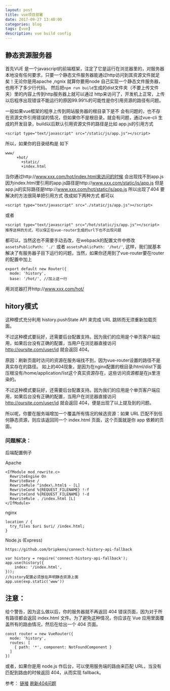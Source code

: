 ```yaml
---
layout: post
title: vue项目部署
date: 2017-09-27 13:40:00
categories: blog
tags: [vue]
description: vue build config
---
```


## 静态资源服务器

首先VUE 是一个javascript的前端框架，注定了它是运行在浏览器里的，对服务器本地没有任何要求，只要一个静态文件服务器能通过http访问到其资源文件就足矣！无论你是用apache ,ngnix 就算你要用node 自己实现一个静态文件服务器，也用不了多少行代码。
然后把`npm run build`生成的dist文件夹（不要上传文件夹）里的内容上传到http服务器上就可以通过 http来访问了，开发机上正常，上传以后程序出现错误不能运行的原因99.99%的可能性是你引用资源的路径有问题。

一般如果vue框架的程序上传到网站服务器的根目录下是不 会有问题的，也不存在资源文件引用错误的情况，但如果你不是根目录，就会有问题，通过vue-cli 生成的开发目录，build以后默认引用资源文件的路径是比如 app.js的引用方式

    <script type="text/javascript" src="/static/js/app.js"></script>

所以，如果你的目录结构是 如下

    www/
         +hot/
           +static/
           +index.html

当你通过http://www.xxx.com/hot/index.html来访问的时候 会出现找不到app.js因为index.html里引用的app.js路径是http://www.xxx.com/static/js/app.js
但是app.js的实际路径是http://www.xxx.com/hot/static/js/app.js 所以出现了404
要解决的方法很简单把引用方式 改成如下两种方式 都可以
    
    <script type="text/javascript" src="./static/js/app.js"></script>

或者
    
    <script type="text/javascript" src="/hot/static/js/app.js"></script>
    推荐这样的方式，可以保正在vue-router生成的url下也不出现问题

都可以，当然这也不需要手动去改，在webpack的配置文件中修改
`assetsPublicPath: './'`
或者
`assetsPublicPath: '/hot/'`,
这样，我们就基本解决了有服务器子目下运行的问题，当然，如果你还用到了vue-router要在router的配置中加上

    export default new Router({
      mode: 'history',
      base: '/hot/', //加上这一行
用浏览器打开http://www.xxx.com/hot/

## hitory模式

这种模式充分利用 history.pushState API 来完成 URL 跳转而无须重新加载页面。

不过这种模式要玩好，还需要后台配置支持。因为我们的应用是个单页客户端应用，如果后台没有正确的配置，当用户在浏览器直接访问 http://oursite.com/user/id 就会返回 404。

原因：刷新页面时访问的资源在服务端找不到，因为vue-router设置的路径不是真实存在的路径。
如上的404现象，是因为在nginx配置的根目录/html/dist下面压根没有/home/application/list这个真实资源存在，这些访问资源都是在js里渲染的。

不过这种模式要玩好，还需要后台配置支持。因为我们的应用是个单页客户端应用，如果后台没有正确的配置，当用户在浏览器直接访问 http://oursite.com/user/id 就会返回 404，便是出现了以上提及到的问题。

所以呢，你要在服务端增加一个覆盖所有情况的候选资源：如果 URL 匹配不到任何静态资源，则应该返回同一个 index.html 页面，这个页面就是你 app 依赖的页面。

### 问题解决：

后端配置例子

Apache

    <IfModule mod_rewrite.c>
      RewriteEngine On
      RewriteBase /
      RewriteRule ^index\.html$ - [L]
      RewriteCond %{REQUEST_FILENAME} !-f
      RewriteCond %{REQUEST_FILENAME} !-d
      RewriteRule . /index.html [L]
    </IfModule>

nginx

    location / {
      try_files $uri $uri/ /index.html;
    }

Node.js (Express)

    https://github.com/bripkens/connect-history-api-fallback

    var history = require('connect-history-api-fallback');
    app.use(history({
        index: '/index.html',
    }));
    //history配置必须放在声明静态资源上面
    app.use(exp.static('www'))

## 注意：

给个警告，因为这么做以后，你的服务器就不再返回 404 错误页面，因为对于所有路径都会返回 index.html 文件。为了避免这种情况，你应该在 Vue 应用里面覆盖所有的路由情况，然后在给出一个 404 页面。

    const router = new VueRouter({
      mode: 'history',
      routes: [
        { path: '*', component: NotFoundComponent }
      ]
    })

或者，如果你是用 node.js 作后台，可以使用服务端的路由来匹配 URL，当没有匹配到路由的时候返回 404，从而实现 fallback。



参考：
[链接](https://www.zhihu.com/question/46630687/answer/157166318)
[刷新404问题](http://blog.csdn.net/sanstu/article/details/76064255)
